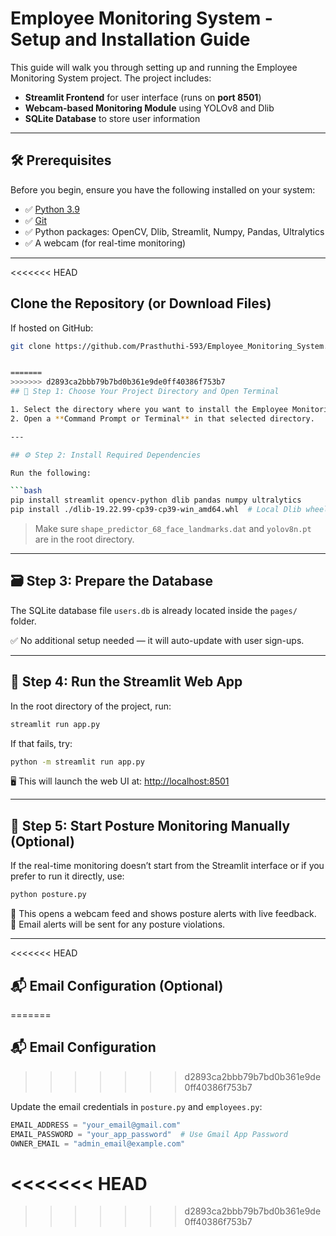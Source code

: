 # Employee Monitoring System - Setup and Installation Guide

This guide will walk you through setting up and running the Employee Monitoring System project. The project includes:

- **Streamlit Frontend** for user interface (runs on **port 8501**)
- **Webcam-based Monitoring Module** using YOLOv8 and Dlib
- **SQLite Database** to store user information

---

## 🛠️ Prerequisites

Before you begin, ensure you have the following installed on your system:

- ✅ [Python 3.9](https://www.python.org/downloads/release/python-390/)
- ✅ [Git](https://git-scm.com/)
- ✅ Python packages: OpenCV, Dlib, Streamlit, Numpy, Pandas, Ultralytics
- ✅ A webcam (for real-time monitoring)

---

<<<<<<< HEAD
## Clone the Repository (or Download Files)

If hosted on GitHub:

```bash
git clone https://github.com/Prasthuthi-593/Employee_Monitoring_System.git


=======
>>>>>>> d2893ca2bbb79b7bd0b361e9de0ff40386f753b7
## 📁 Step 1: Choose Your Project Directory and Open Terminal

1. Select the directory where you want to install the Employee Monitoring project.  
2. Open a **Command Prompt or Terminal** in that selected directory.

---

## ⚙️ Step 2: Install Required Dependencies

Run the following:

```bash
pip install streamlit opencv-python dlib pandas numpy ultralytics
pip install ./dlib-19.22.99-cp39-cp39-win_amd64.whl  # Local Dlib wheel
```

> Make sure `shape_predictor_68_face_landmarks.dat` and `yolov8n.pt` are in the root directory.

---

## 🗃️ Step 3: Prepare the Database

The SQLite database file `users.db` is already located inside the `pages/` folder.

✅ No additional setup needed — it will auto-update with user sign-ups.

---

## 🚀 Step 4: Run the Streamlit Web App

In the root directory of the project, run:

```bash
streamlit run app.py
```

If that fails, try:

```bash
python -m streamlit run app.py
```

🖥️ This will launch the web UI at: [http://localhost:8501](http://localhost:8501)

---

## 🎥 Step 5: Start Posture Monitoring Manually (Optional)

If the real-time monitoring doesn’t start from the Streamlit interface or if you prefer to run it directly, use:

```bash
python posture.py
```

📸 This opens a webcam feed and shows posture alerts with live feedback.  
📧 Email alerts will be sent for any posture violations.

---

<<<<<<< HEAD
## 📬 Email Configuration (Optional)
=======
## 📬 Email Configuration 
>>>>>>> d2893ca2bbb79b7bd0b361e9de0ff40386f753b7

Update the email credentials in `posture.py` and `employees.py`:

```python
EMAIL_ADDRESS = "your_email@gmail.com"
EMAIL_PASSWORD = "your_app_password"  # Use Gmail App Password
OWNER_EMAIL = "admin_email@example.com"
```

<<<<<<< HEAD
=======

>>>>>>> d2893ca2bbb79b7bd0b361e9de0ff40386f753b7
